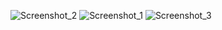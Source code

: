 ![Screenshot_2](https://github.com/Olekseii21s/automatic5mark/assets/161532540/8fe986d7-414d-4b1f-ae0d-6d59b7199357)
![Screenshot_1](https://github.com/Olekseii21s/automatic5mark/assets/161532540/a9ab5c92-eba5-4abc-b8e5-f2458866d887)
![Screenshot_3](https://github.com/Olekseii21s/automatic5mark/assets/161532540/ff4978d2-a8ac-44fc-95d7-fb8c6900f737)
